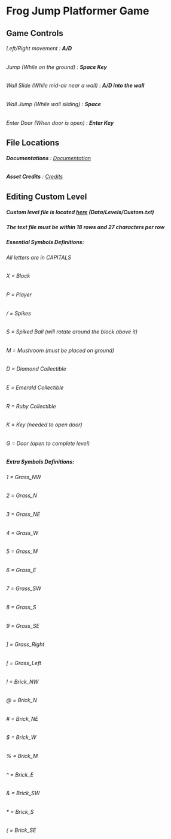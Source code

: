 # Frog Jump Platformer Game

## Game Controls
###### Left/Right movement : **A/D**
###### Jump (While on the ground) : **Space Key**
###### Wall Slide (While mid-air near a wall) : **A/D into the wall**
###### Wall Jump (While wall sliding) : **Space**
###### Enter Door (When door is open) : **Enter Key**

## File Locations
###### **Documentations** : [Documentation](Documentation.pdf)
###### **Asset Credits** : [Credits](Data/CREDITS.txt)

## Editing Custom Level
##### Custom level file is located [here](Data/Levels/Custom.txt) (Data/Levels/Custom.txt)
##### The text file must be within 18 rows and 27 characters per row
##### Essential Symbols Definitions:
###### All letters are in CAPITALS
###### X = Block
###### P = Player
###### / = Spikes
###### S = Spiked Ball (will rotate around the block above it)
###### M = Mushroom (must be placed on ground)
###### D = Diamond Collectible
###### E = Emerald Collectible
###### R = Ruby Collectible
###### K = Key (needed to open door)
###### G = Door (open to complete level)

##### Extra Symbols Definitions:
###### 1 = Grass_NW
###### 2 = Grass_N
###### 3 = Grass_NE
###### 4 = Grass_W
###### 5 = Grass_M
###### 6 = Grass_E
###### 7 = Grass_SW
###### 8 = Grass_S
###### 9 = Grass_SE
###### ] = Grass_Right
###### [ = Grass_Left
###### ! = Brick_NW
###### @ = Brick_N
###### # = Brick_NE
###### $ = Brick_W
###### % = Brick_M
###### ^ = Brick_E
###### & = Brick_SW
###### * = Brick_S
###### ( = Brick_SE
